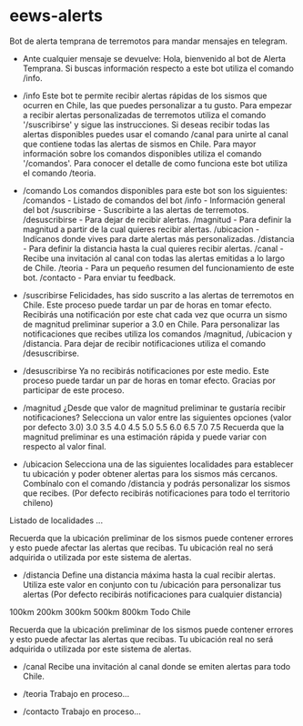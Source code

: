 # eews-alerts
Bot de alerta temprana de terremotos para mandar mensajes en telegram.

- Ante cualquier mensaje se devuelve:
Hola, bienvenido al bot de Alerta Temprana. Si buscas información respecto a este bot utiliza el comando /info.

- /info
Este bot te permite recibir alertas rápidas de los sismos que ocurren en Chile, las que puedes personalizar a tu gusto.
Para empezar a recibir alertas personalizadas de terremotos utiliza el comando '/suscribirse' y sigue las instrucciones.
Si deseas recibir todas las alertas disponibles puedes usar el comando /canal para unirte al canal que contiene todas las alertas de sismos en Chile.
Para mayor información sobre los comandos disponibles utiliza el comando '/comandos'.
Para conocer el detalle de como funciona este bot utiliza el comando /teoria.

- /comando
Los comandos disponibles para este bot son los siguientes:
 /comandos - Listado de comandos del bot
 /info - Información general del bot
 /suscribirse - Suscribirte a las alertas de terremotos. 
 /desuscribirse - Para dejar de recibir alertas.
 /magnitud - Para definir la magnitud a partir de la cual quieres recibir alertas.
 /ubicacion - Indícanos donde vives para darte alertas más personalizadas.
 /distancia - Para definir la distancia hasta la cual quieres recibir alertas.
 /canal - Recibe una invitación al canal con todas las alertas emitidas a lo largo de Chile.
 /teoria - Para un pequeño resumen del funcionamiento de este bot.
 /contacto - Para enviar tu feedback.

- /suscribirse
Felicidades, has sido suscrito a las alertas de terremotos en Chile. Este proceso puede tardar un par de horas en tomar efecto.
Recibirás una notificación por este chat cada vez que ocurra un sismo de magnitud preliminar superior a 3.0 en Chile.
Para personalizar las notificaciones que recibes utiliza los comandos /magnitud, /ubicacion y /distancia.
Para dejar de recibir notificaciones utiliza el comando /desuscribirse.

- /desuscribirse
Ya no recibirás notificaciones por este medio. Este proceso puede tardar un par de horas en tomar efecto.
Gracias por participar de este proceso.

- /magnitud
¿Desde que valor de magnitud preliminar te gustaría recibir notificaciones? Selecciona un valor entre las siguientes opciones (valor por defecto 3.0)
3.0 3.5
4.0 4.5
5.0 5.5
6.0 6.5
7.0 7.5
Recuerda que la magnitud preliminar es una estimación rápida y puede variar con respecto al valor final.

- /ubicacion
Selecciona una de las siguientes localidades para establecer tu ubicación y poder obtener alertas para los sismos más cercanos. Combínalo con el comando /distancia y podrás personalizar los sismos que recibes. (Por defecto recibirás notificaciones para todo el territorio chileno)

Listado de localidades ...

Recuerda que la ubicación preliminar de los sismos puede contener errores y esto puede afectar las alertas que recibas. Tu ubicación real no será adquirida o utilizada por este sistema de alertas.

- /distancia
Define una distancia máxima hasta la cual recibir alertas. Utiliza este valor en conjunto con tu /ubicación para personalizar tus alertas (Por defecto recibirás notificaciones para cualquier distancia)

100km 200km
300km 500km
800km Todo Chile

Recuerda que la ubicación preliminar de los sismos puede contener errores y esto puede afectar las alertas que recibas. Tu ubicación real no será adquirida o utilizada por este sistema de alertas.

- /canal
Recibe una invitación al canal donde se emiten alertas para todo Chile.

- /teoria
Trabajo en proceso...

- /contacto 
Trabajo en proceso...
